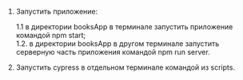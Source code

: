 1. Запустить приложение:  

    1.1 в директории booksApp в терминале запустить приложение командой npm start;  
1.2. в директории booksApp в другом терминале запустить серверную часть приложения командой npm run server.

2. Запустить cypress в отдельном терминале командой из scripts.
